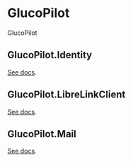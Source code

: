 # GlucoPilot
GlucoPilot

## GlucoPilot.Identity
[See docs](./src/GlucoPilot.Identity/README.md).

## GlucoPilot.LibreLinkClient
[See docs](./src/GlucoPilot.LibreLinkClient/README.md).

## GlucoPilot.Mail
[See docs](./src/GlucoPilot.Mail/README.md).